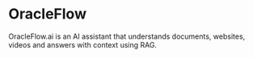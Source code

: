 # OracleFlow
OracleFlow.ai is an AI assistant that understands documents, websites, videos and answers with context using RAG.
